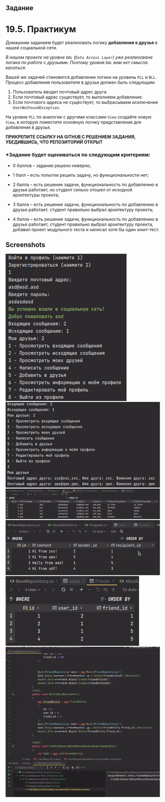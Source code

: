 ## Задание

# 19.5. Практикум

Домашним заданием будет реализовать логику **добавления в друзья** в нашей социальной сети.

_В нашем проекте на уровне `DAL` (`Data Access Layer`) уже реализована логика по работе с друзьями. Поэтому уровня `DAL` вам нет смысла касаться._

Вашей же задачей становится добавление логики на уровень `PLL` и `BLL`. Процесс добавления пользователя в друзья должен быть следующим:

1. Пользователь вводит почтовый адрес друга.
2. Если почтовый адрес существует, то выполняем добавление.
3. Если почтового адреса не существует, то выбрасываем исключение `UserNotFoundException`.

На уровне `PLL` по аналогии с другими классами `View` создайте новую `View`, в которую поместите основную логику представления для добавления в друзья.

**ПРИКРЕПИТЕ ССЫЛКУ НА GITHUB С РЕШЕНИЕМ ЗАДАНИЯ, УБЕДИВШИСЬ, ЧТО РЕПОЗИТОРИЙ ОТКРЫТ**

### \*Задание будет оцениваться по следующим критериям:

- 0 баллов – задание решено неверно;

- 1 балл – есть попытки решить задачу, но функциональности нет;

- 2 балла – есть решение задачи, функциональность по добавлению в друзья работает, но студент сильно отошел от исходной архитектуры проекта;

- 3 балла – есть решение задачи, функциональность по добавлению в друзья работает, студент правильно выбрал архитектуру проекта;

- 4 балла – есть решение задачи, функциональность по добавлению в друзья работает, студент правильно выбрал архитектуру проекта, добавил проект модульного теста и написал хотя бы один юнит-тест.

## Screenshots

![Screenshot](sn_0.png)
![Screenshot](sn_1.png)
![Screenshot](sn_2.png)
![Screenshot](sn_3.png)
![Screenshot](sn_4.png)
![Screenshot](sn_5.png)
